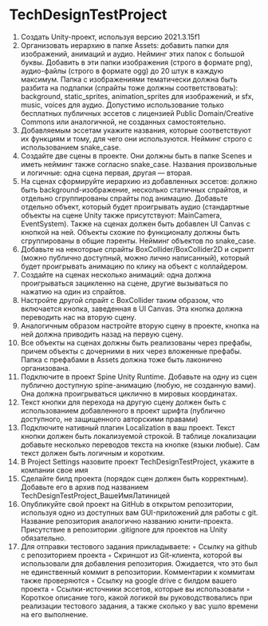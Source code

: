 # TechDesignTestProject
1. Создать Unity-проект, используя версию 2021.3.15f1
2. Организовать иерархию в папке Assets: добавить папки для
изображений, анимаций и аудио. Нейминг этих папок с большой
буквы. Добавить в эти папки изображения (строго в формате png),
аудио-файлы (строго в формате ogg) до 20 штук в каждую
максимум. Папка с изображениями тематически должна быть
разбита на подпапки (спрайты тоже должны соответствовать):
background, static_sprites, animation_sprites для изображений, и sfx,
music, voices для аудио. Допустимо использование только
бесплатных публичных эссетов с лицензией Public Domain/Creative
Commons или аналогичной, не созданных самостоятельно.
3. Добавляемым эссетам укажите названия, которые соответствуют
их функциям и тому, для чего они используются. Нейминг строго с
использованием snake_case.
4. Создайте две сцены в проекте. Они должны быть в папке Scenes и
иметь нейминг также согласно snake_case. Названия произвольные
и логичные: одна сцена первая, другая — вторая.
5. На сценах сформируйте иерархию из добавленных эссетов:
должно быть background-изображение, несколько статичных
спрайтов, и отдельно сгруппированы спрайты под анимацию.
Добавьте отдельно объект, который будет проигрывать аудио
(стандартные объекты на сцене Unity также присутствуют:
MainCamera, EventSystem). Также на сценах должен быть добавлен
UI Canvas с кнопкой на ней. Объекты схожие по функционалу
должны быть сгруппированы в общие пэренты. Нейминг объектов
по snake_case.
6. Добавьте на некоторые спрайты BoxCollider/BoxCollider2D и скрипт
(можно публично доступный, можно лично написанный), который
будет проигрывать анимацию по клику на объект с коллайдером.
7. Создайте на сценах несколько анимаций: одна должна
проигрываться зацикленно на сцене, другие вызываться по
нажатию на один из спрайтов.
8. Настройте другой спрайт с BoxCollider таким образом, что
включается кнопка, заведенная в UI Canvas. Эта кнопка должна
переводить нас на вторую сцену.
9. Аналогичным образом настройте вторую сцену в проекте, кнопка
на ней должна приводить назад на первую сцену.
10. Все объекты на сценах должны быть реализованы через
префабы, причем объекты с дочерними в них через вложенные
префабы. Папка с префабами в Assets должна тоже быть
лаконично организована.
11. Подключите в проект Spine Unity Runtime. Добавьте на одну из
сцен публично доступную spine-анимацию (любую, не созданную
вами). Она должна проигрываться циклично в мировых
координатах.
12. Текст кнопки для перехода на другую сцену должен быть с
использованием добавленного в проект шрифта (публично
доступного, не защищенного авторскими правами)
13. Подключите нативный плагин Localization в ваш проект. Текст
кнопки должен быть локализуемой строкой. В таблице локализации
добавьте несколько переводов текста на кнопке (языки любые).
Сам текст должен быть логичным и коротким.
14. В Project Settings назовите проект TechDesignTestProject,
укажите в компании свое имя
15. Сделайте билд проекта (порядок сцен должен быть
корректным). Добавьте его в архив под названием
TechDesignTestProject_ВашеИмяЛатиницей
16. Опубликуйте свой проект на GitHub в открытом репозитории,
используя одно из доступных вам GUI-приложений для работы с
git. Название репозитория аналогично названию юнити-проекта.
Присутствие в репозитории .gitignore для проектов на Unity
обязательно.
17. Для отправки тестового задания прикладываете:
◦ Ссылку на github с репозиторием проекта
◦ Скриншот из Git-клиента, которой вы использовали для
добавления репозитория. Ожидается, что это был не
единственный коммит в репозитории. Комментарии к коммитам
также проверяются
◦ Ссылку на google drive с билдом вашего проекта
◦ Ссылки-источники эссетов, которые вы использовали
◦ Короткое описание того, какой логикой вы руководствовались
при реализации тестового задания, а также сколько у вас ушло
времени на его выполнение.
